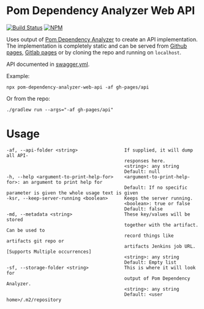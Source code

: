 # Pom Dependency Analyzer Web API
[![Build Status](https://travis-ci.org/tomasbjerre/pom-dependency-analyzer-web-api.svg?branch=master)](https://travis-ci.org/tomasbjerre/pom-dependency-analyzer-web-api)
[![NPM](https://img.shields.io/npm/v/pom-dependency-analyzer-web-api.svg?style=flat-square) ](https://www.npmjs.com/package/pom-dependency-analyzer-web-api)

Uses output of [Pom Dependency Analyzer](https://github.com/tomasbjerre/pom-dependency-analyzer) to create an API implementation. The implementation is completely static and can be served from [Github pages](https://pages.github.com/), [Gitlab pages](https://docs.gitlab.com/ce/user/project/pages/) or by cloning the repo and running on `localhost`.

API documented in [swagger.yml](https://petstore.swagger.io/?url=https://raw.githubusercontent.com/tomasbjerre/pom-dependency-analyzer-web-api/master/swagger.yml).

Example:

```shell
npx pom-dependency-analyzer-web-api -af gh-pages/api
```

Or from the repo:

```shell
./gradlew run --args="-af gh-pages/api"
```

# Usage

```shell
-af, --api-folder <string>                 If supplied, it will dump all API-
                                           responses here.
                                           <string>: any string
                                           Default: null
-h, --help <argument-to-print-help-for>    <argument-to-print-help-for>: an argument to print help for
                                           Default: If no specific parameter is given the whole usage text is given
-ksr, --keep-server-running <boolean>      Keeps the server running.
                                           <boolean>: true or false
                                           Default: false
-md, --metadata <string>                   These key/values will be stored 
                                           together with the artifact. Can be used to 
                                           record things like artifacts git repo or 
                                           artifacts Jenkins job URL. [Supports Multiple occurrences]
                                           <string>: any string
                                           Default: Empty list
-sf, --storage-folder <string>             This is where it will look for 
                                           output of Pom Dependency Analyzer.
                                           <string>: any string
                                           Default: <user home>/.m2/repository
```
